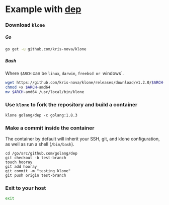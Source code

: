 # Example with [dep](https://github.com/golang/dep)

### Download `klone`

##### Go

```bash
go get -u github.com/kris-nova/klone
```

##### Bash

Where `$ARCH` can be `linux`, `darwin`, `freebsd or `windows`.

```bash
wget https://github.com/kris-nova/klone/releases/download/v1.2.0/$ARCH-amd64
chmod +x $ARCH-amd64
mv $ARCH-amd64 /usr/local/bin/klone
```

### Use `klone` to fork the repository and build a container

```
klone golang/dep -c golang:1.8.3
```

### Make a commit inside the container

The container by default will inherit your SSH, git, and klone configuration, as well as run a shell (`/bin/bash`).

```
cd /go/src/github.com/golang/dep
git checkout -b test-branch
touch hooray
git add hooray
git commit -m "testing klone"
git push origin test-branch
```

### Exit to your host

```bash
exit
```


